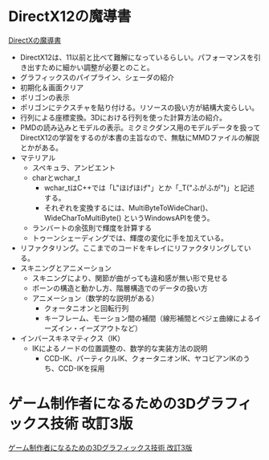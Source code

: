 # DirectX12の魔導書

[DirectXの魔導書](https://www.amazon.co.jp/dp/4798161934)

- DirectX12は、11以前と比べて難解になっているらしい。パフォーマンスを引き出すために細かい調整が必要とのこと。
- グラフィックスのパイプライン、シェーダの紹介
- 初期化＆画面クリア
- ポリゴンの表示
- ポリゴンにテクスチャを貼り付ける。リソースの扱い方が結構大変らしい。
- 行列による座標変換。3Dにおける行列を使った計算方法の紹介。
- PMDの読み込みとモデルの表示。ミクミクダンス用のモデルデータを扱ってDirectX12の学習をするのが本書の主旨なので、無駄にMMDファイルの解説とかがある。
- マテリアル
  - スペキュラ、アンビエント
  - charとwchar_t
    - wchar_tはC++では「L"ほげほげ"」とか「\_T("ふがふが")」と記述する。
    - それぞれを変換するには、MultiByteToWideChar()、WideCharToMultiByte() というWindowsAPIを使う。
  - ランバートの余弦則で輝度を計算する
  - トゥーンシェーディングでは、輝度の変化に手を加えている。
- リファクタリング。ここまでのコードをキレイにリファクタリングしている。
- スキニングとアニメーション
  - スキニングにより、関節が曲がっても違和感が無い形で見せる
  - ボーンの構造と動かし方、階層構造でのデータの扱い方
  - アニメーション（数学的な説明がある）
    - クォータニオンと回転行列
    - キーフレーム、モーション間の補間（線形補間とベジェ曲線によるイーズイン・イーズアウトなど）
- インバースキネマティクス（IK）
  - IKによるノードの位置調整の、数学的な実装方法の説明
    - CCD-IK、パーティクルIK、クォータニオンIK、ヤコビアンIKのうち、CCD-IKを採用


# ゲーム制作者になるための3Dグラフィックス技術 改訂3版
[ゲーム制作者になるための3Dグラフィックス技術 改訂3版](https://www.amazon.co.jp/dp/4295007862)

